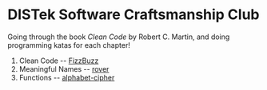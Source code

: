 DISTek Software Craftsmanship Club
==================================
Going through the book _Clean Code_ by Robert C. Martin, and doing programming katas for each chapter!

1. Clean Code -- [FizzBuzz](FizzBuzz/readme.md)
2. Meaningful Names -- [rover](rover/README.md)
3. Functions -- [alphabet-cipher](alphabet-cipher/README.md)